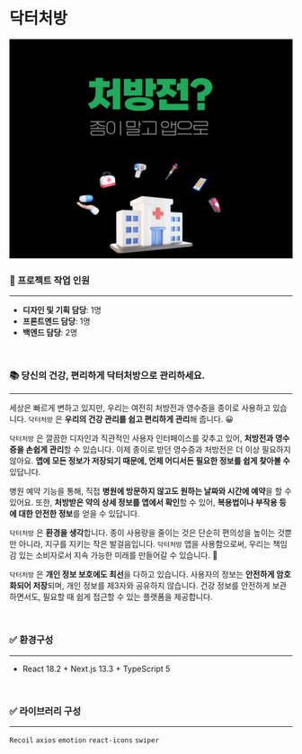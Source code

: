 # 닥터처방

![웹 1920 – 30.png](/public/images/readme.png)

### **👦 프로젝트 작업 인원**  
---
- **디자인 및 기획 담당**: 1명  
- **프론트엔드 담당**: 1명  
- **백엔드 담당**: 2명  

<br/>

### **📚 당신의 건강, 편리하게 닥터처방으로 관리하세요.**  
---

세상은 빠르게 변하고 있지만, 우리는 여전히 처방전과 영수증을 종이로 사용하고 있습니다.
`닥터처방` 은 **우리의 건강 관리를 쉽고 편리하게 관리**해 줍니다. 😀  

`닥터처방` 은 깔끔한 디자인과 직관적인 사용자 인터페이스를 갖추고 있어, **처방전과 영수증을 손쉽게 관리**할 수 있습니다. 이제 종이로 받던 영수증과 처방전은 더 이상 필요하지 않아요. **앱에 모든 정보가 저장되기 때문에, 언제 어디서든 필요한 정보를 쉽게 찾아볼 수** 있답니다. 

병원 예약 기능을 통해, 직접 **병원에 방문하지 않고도 원하는 날짜와 시간에 예약**을 할 수 있어요. 또한, **처방받은 약의 상세 정보를 앱에서 확인**할 수 있어, **복용법이나 부작용 등에 대한 안전한 정보**를 얻을 수 있답니다. 

`닥터처방` 은 **환경을 생각**합니다. 종이 사용량을 줄이는 것은 단순히 편의성을 높이는 것뿐만 아니라, 지구를 지키는 작은 발걸음입니다.  `닥터처방` 앱을 사용함으로써, 우리는 책임감 있는 소비자로서 지속 가능한 미래를 만들어갈 수 있습니다. 🙌

`닥터처방` 은 **개인 정보 보호에도 최선**을 다하고 있습니다. 사용자의 정보는 **안전하게 암호화되어 저장**되며, 개인 정보를 제3자와 공유하지 않습니다. 건강 정보를 안전하게 보관하면서도, 필요할 때 쉽게 접근할 수 있는 플랫폼을 제공합니다.

<br/>

### **✅ 환경구성**    
---
- React 18.2 + Next.js 13.3 + TypeScript 5  


<br/>

### **✅ 라이브러리 구성**  
---
`Recoil` `axios` `emotion` `react-icons` `swiper`  